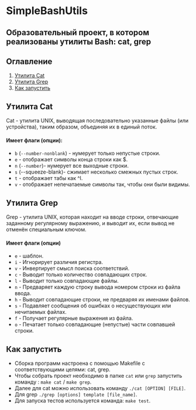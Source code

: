 # SimpleBashUtils

## Образовательный проект, в котором реализованы утилиты Bash: cat, grep

## Оглавление
1. [Утилита Cat](#утилита-cat)
2. [Утилита Grep](#утилита-grep)
3. [Как запустить](#как-запустить)

## Утилита Cat
Cat - утилита UNIX, выводящая последовательно указанные файлы (или устройства), таким образом, объединяя их в единый поток.

#### Имеет флаги (опции):
- `b` (`--number-nonblank`) - нумерует только непустые строки.
- `e` - отображает символы конца строки как $.
- `n` (`--number`)- нумерует все выходные строки.
- `s` (--squeeze-blank)- сжимает несколько смежных пустых строк.
- `t` - отображает табы как ^I.
- `v` - отображает непечатаемые символы так, чтобы они были видимы.

## Утилита Grep
Grep - утилита UNIX, которая находит на вводе строки, отвечающие заданному регулярному выражению, и выводит их, если вывод не отменён специальным ключом.

#### Имеет флаги (опции)
- `e` - шаблон.
- `i` - Игнорирует различия регистра.
- `v` - Инвертирует смысл поиска соответствий.
- `с` - Выводит только количество совпадающих строк.
- `l` - Выводит только совпадающие файлы.
- `n` - Предваряет каждую строку вывода номером строки из файла ввода.
- `h` - Выводит совпадающие строки, не предваряя их именами файлов.
- `s` - Подавляет сообщения об ошибках о несуществующих или нечитаемых файлах.
- `f` - Получает регулярные выражения из файла.
- `o` - Печатает только совпадающие (непустые) части совпавшей строки.

## Как запустить

* Сборка программ настроена с помощью Makefile с соответствующими целями: cat, grep.
* Чтобы собрать проект необходимо в папке `cat` или `grep` запустить команду : `make cat` / `make grep`.
* Далее для cat можно использовать команду `./cat [OPTION] [FILE]`.
* Для grep `./grep [options] template [file_name]`.
* Для запуска тестов используется команда: `make test`.
